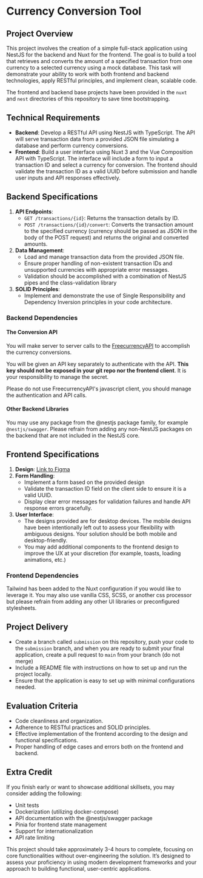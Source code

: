 # Currency Conversion Tool

## Project Overview
This project involves the creation of a simple full-stack application using NestJS for the backend and Nuxt for the frontend. The goal is to build a tool that retrieves and converts the amount of a specified transaction from one currency to a selected currency using a mock database. This task will demonstrate your ability to work with both frontend and backend technologies, apply RESTful principles, and implement clean, scalable code.

The frontend and backend base projects have been provided in the `nuxt` and `nest` directories of this repository to save time bootstrapping.

## Technical Requirements
- **Backend**: Develop a RESTful API using NestJS with TypeScript. The API will serve transaction data from a provided JSON file simulating a database and perform currency conversions.
- **Frontend**: Build a user interface using Nuxt 3 and the Vue Composition API with TypeScript. The interface will include a form to input a transaction ID and select a currency for conversion. The frontend should validate the transaction ID as a valid UUID before submission and handle user inputs and API responses effectively.

## Backend Specifications
1. **API Endpoints**:
   - `GET /transactions/{id}`: Returns the transaction details by ID.
   - `POST /transactions/{id}/convert`: Converts the transaction amount to the specified currency (currency should be passed as JSON in the body of the POST request) and returns the original and converted amounts.
2. **Data Management**:
   - Load and manage transaction data from the provided JSON file.
   - Ensure proper handling of non-existent transaction IDs and unsupported currencies with appropriate error messages.
   - Validation should be accomplished with a combination of NestJS pipes and the class-validation library
3. **SOLID Principles**:
   - Implement and demonstrate the use of Single Responsibility and Dependency Inversion principles in your code architecture.

### Backend Dependencies

#### The Conversion API
You will make server to server calls to the [FreecurrencyAPI](https://freecurrencyapi.com/docs/#authentication-api-key-information) to accomplish the currency conversions.

You will be given an API key separately to authenticate with the API. **This key should not be exposed in your git repo nor the frontend client**. It is your responsibility to manage the secret.

Please do not use FreecurrencyAPI's javascript client, you should manage the authentication and API calls.

#### Other Backend Libraries
You may use any package from the @nestjs package family, for example `@nestjs/swagger`. Please refrain from adding any non-NestJS packages on the backend that are not included in the NestJS core.

## Frontend Specifications
1. **Design**:
[Link to Figma](https://www.figma.com/file/v8FkhEzRuONbIx9plY0KCO/Pagos247-Fullstack-Challenge-Apr-2024?type=design&node-id=0-1&mode=design&t=pkeSvGfAwY0HD7g1-0)
2. **Form Handling**:
   - Implement a form based on the provided design
   - Validate the transaction ID field on the client side to ensure it is a valid UUID.
   - Display clear error messages for validation failures and handle API response errors gracefully.
3. **User Interface**:
   - The designs provided are for desktop devices. The mobile designs have been intentionally left out to assess your flexibility with ambiguous designs. Your solution should be both mobile and desktop-friendly.
   - You may add additional components to the frontend design to improve the UX at your discretion (for example, toasts, loading animations, etc.)

### Frontend Dependencies
Tailwind has been added to the Nuxt configuration if you would like to leverage it. You may also use vanilla CSS, SCSS, or another css processor but please refrain from adding any other UI libraries or preconfigured stylesheets.

## Project Delivery
- Create a branch called `submission` on this repository, push your code to the `submission` branch, and when you are ready to submit your final application, create a pull request to `main` from your branch (do not merge)
- Include a README file with instructions on how to set up and run the project locally.
- Ensure that the application is easy to set up with minimal configurations needed.

## Evaluation Criteria
- Code cleanliness and organization.
- Adherence to RESTful practices and SOLID principles.
- Effective implementation of the frontend according to the design and functional specifications.
- Proper handling of edge cases and errors both on the frontend and backend.

## Extra Credit
If you finish early or want to showcase additional skillsets, you may consider adding the following:
- Unit tests
- Dockerization (utilizing docker-compose)
- API documentation with the @nestjs/swagger package
- Pinia for frontend state management
- Support for internationalization
- API rate limiting

This project should take approximately 3-4 hours to complete, focusing on core functionalities without over-engineering the solution. It’s designed to assess your proficiency in using modern development frameworks and your approach to building functional, user-centric applications.
